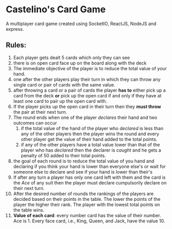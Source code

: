 # Castelino's Card Game
A multiplayer card game created using SocketIO, ReactJS, NodeJS and express.

## Rules:
1. Each player gets dealt 5 cards which only they can see
2. there is on open card face up on the board along with the deck
3. The immediate objective of the player is to reduce the total value of your hand.
4. one after the other players play their turn in which they can throw any single card or pair of cards with the same value.
5. after throwing a card or a pair of cards the player **has to** either pick up a card from the deck **or** pick up the open card if and only if they have at least one card to pair up the open card with.
6. If the player picks up the open card in their turn then they **must throw** the pair at their next turn.
7. The round ends when one of the player *declares* their hand and two outcomes can occur
    1. if the total value of the hand of the player who *declared* is less than any of the other players then the player wins the round and every other player get the value of their hand added to the total points.
    2. if any of the other players have a total value lower than that of the player who has *declared* then the declarer is *caught* and he gets a penalty of 50 added to their total points.
8. the goal of each round is to reduce the total value of you hand and declaring if you think your hand is lower than everyone else's or wait for someone else to declare and see if your hand is lower than their's
9. If after any turn a player has only one card left with them and the card is the *Ace* of any suit then the player must declare cumpulsorily declare on their next turn.
10. After the desired number of rounds the rankings of the players are decided based on their points in the table. The lower the points of the player the higher their rank. The player with the lowest total points on the table wins.
11. **Value of each card**: every number card has the value of their number. Ace is 1. Every face card, i.e., King, Queen, and Jack, have the value 10.
